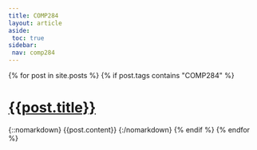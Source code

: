 ```yaml
---
title: COMP284
layout: article
aside:
 toc: true
sidebar:
 nav: comp284
---
```

{% for post in site.posts %}
{% if post.tags contains "COMP284" %}
# [{{post.title}}]({{site.baseurl}}{{post.url}})
{::nomarkdown}
{{post.content}}
{:/nomarkdown}
{% endif %}
{% endfor %}
